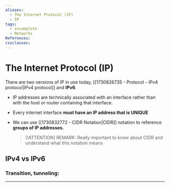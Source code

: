 ```yaml
---
aliases:
  - The Internet Protocol (IP)
  - IP
tags:
  - incomplete
  - Networks
References: 
cssclasses:
---
```

# The Internet Protocol (IP)
There are two versions of IP in use today, [[1730826735 - Protocol - IPv4 protocol|IPv4 protocol]] and **IPv6**. 

+ IP addresses are technically associated with an interface rather than with the host or router containing that interface.
+ Every internet interface **must have an IP address that is UNIQUE** 
+ We can use [[1730832772 - CIDR Notation|CIDR]] notation to reference **groups of IP addresses.**
  
  > [!ATTENTION] REMARK:
  > Really important to know about CIDR and understand what this notation means

## IPv4 vs IPv6

### Transition, tunneling:

***